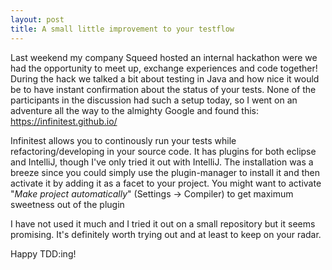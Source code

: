 ```yaml
---
layout: post
title: A small little improvement to your testflow
---
```

Last weekend my company Squeed hosted an internal hackathon were we had the opportunity to meet up, exchange experiences and code together! During the hack we talked a bit about testing in Java and how nice it would be to have instant confirmation about the status of your tests. None of the participants in the discussion had such a setup today, so I went on an adventure all the way to the almighty Google and found this: <https://infinitest.github.io/>



Infinitest allows you to continously run your tests while refactoring/developing in your source code. It has plugins for both eclipse and IntelliJ, though I've only tried it out with IntelliJ. The installation was a breeze since you could simply use the plugin-manager to install it and then activate it by adding it as a facet to your project. You might want to activate "*Make project automatically*" (Settings -&gt; Compiler) to get maximum sweetness out of the plugin



I have not used it much and I tried it out on a small repository but it seems promising. It's definitely worth trying out and at least to keep on your radar.




Happy TDD:ing!
